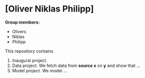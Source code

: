 # \[Oliver Niklas Philipp\]

**Group members:**
- Olivers
- Niklas
- Philipp



This repository contains  
1. Inaugural project. 
2. Data project. We fetch data from **source x** on **y** and show that ...
3. Model project. We model ...
